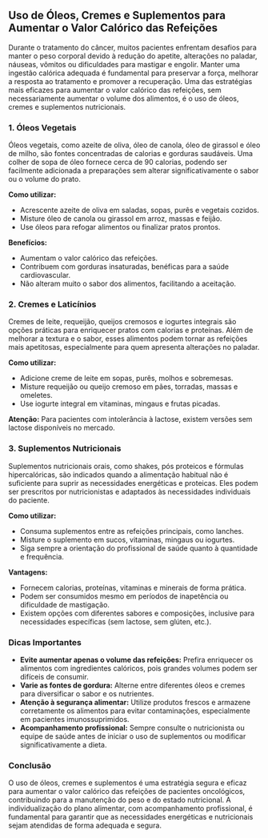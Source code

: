 ## Uso de Óleos, Cremes e Suplementos para Aumentar o Valor Calórico das Refeições

Durante o tratamento do câncer, muitos pacientes enfrentam desafios para manter o peso corporal devido à redução do apetite, alterações no paladar, náuseas, vômitos ou dificuldades para mastigar e engolir. Manter uma ingestão calórica adequada é fundamental para preservar a força, melhorar a resposta ao tratamento e promover a recuperação. Uma das estratégias mais eficazes para aumentar o valor calórico das refeições, sem necessariamente aumentar o volume dos alimentos, é o uso de óleos, cremes e suplementos nutricionais.

### 1. Óleos Vegetais

Óleos vegetais, como azeite de oliva, óleo de canola, óleo de girassol e óleo de milho, são fontes concentradas de calorias e gorduras saudáveis. Uma colher de sopa de óleo fornece cerca de 90 calorias, podendo ser facilmente adicionada a preparações sem alterar significativamente o sabor ou o volume do prato.

**Como utilizar:**
- Acrescente azeite de oliva em saladas, sopas, purês e vegetais cozidos.
- Misture óleo de canola ou girassol em arroz, massas e feijão.
- Use óleos para refogar alimentos ou finalizar pratos prontos.

**Benefícios:**
- Aumentam o valor calórico das refeições.
- Contribuem com gorduras insaturadas, benéficas para a saúde cardiovascular.
- Não alteram muito o sabor dos alimentos, facilitando a aceitação.

### 2. Cremes e Laticínios

Cremes de leite, requeijão, queijos cremosos e iogurtes integrais são opções práticas para enriquecer pratos com calorias e proteínas. Além de melhorar a textura e o sabor, esses alimentos podem tornar as refeições mais apetitosas, especialmente para quem apresenta alterações no paladar.

**Como utilizar:**
- Adicione creme de leite em sopas, purês, molhos e sobremesas.
- Misture requeijão ou queijo cremoso em pães, torradas, massas e omeletes.
- Use iogurte integral em vitaminas, mingaus e frutas picadas.

**Atenção:** Para pacientes com intolerância à lactose, existem versões sem lactose disponíveis no mercado.

### 3. Suplementos Nutricionais

Suplementos nutricionais orais, como shakes, pós proteicos e fórmulas hipercalóricas, são indicados quando a alimentação habitual não é suficiente para suprir as necessidades energéticas e proteicas. Eles podem ser prescritos por nutricionistas e adaptados às necessidades individuais do paciente.

**Como utilizar:**
- Consuma suplementos entre as refeições principais, como lanches.
- Misture o suplemento em sucos, vitaminas, mingaus ou iogurtes.
- Siga sempre a orientação do profissional de saúde quanto à quantidade e frequência.

**Vantagens:**
- Fornecem calorias, proteínas, vitaminas e minerais de forma prática.
- Podem ser consumidos mesmo em períodos de inapetência ou dificuldade de mastigação.
- Existem opções com diferentes sabores e composições, inclusive para necessidades específicas (sem lactose, sem glúten, etc.).

### Dicas Importantes

- **Evite aumentar apenas o volume das refeições:** Prefira enriquecer os alimentos com ingredientes calóricos, pois grandes volumes podem ser difíceis de consumir.
- **Varie as fontes de gordura:** Alterne entre diferentes óleos e cremes para diversificar o sabor e os nutrientes.
- **Atenção à segurança alimentar:** Utilize produtos frescos e armazene corretamente os alimentos para evitar contaminações, especialmente em pacientes imunossuprimidos.
- **Acompanhamento profissional:** Sempre consulte o nutricionista ou equipe de saúde antes de iniciar o uso de suplementos ou modificar significativamente a dieta.

### Conclusão

O uso de óleos, cremes e suplementos é uma estratégia segura e eficaz para aumentar o valor calórico das refeições de pacientes oncológicos, contribuindo para a manutenção do peso e do estado nutricional. A individualização do plano alimentar, com acompanhamento profissional, é fundamental para garantir que as necessidades energéticas e nutricionais sejam atendidas de forma adequada e segura.